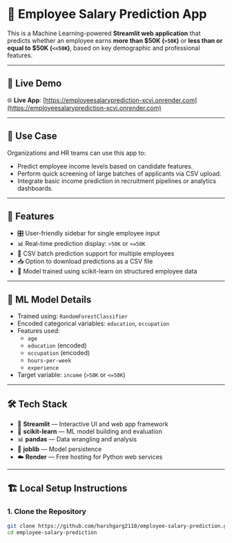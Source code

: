 # 💼 Employee Salary Prediction App

This is a Machine Learning-powered **Streamlit web application** that predicts whether an employee earns **more than $50K (`>50K`)** or **less than or equal to $50K (`<=50K`)**, based on key demographic and professional features.

---

## 🔗 Live Demo

🌐 **Live App**: [https://employeesalaryprediction-xcvi.onrender.com](https://employeesalaryprediction-xcvi.onrender.com)

---

## 📌 Use Case

Organizations and HR teams can use this app to:
- Predict employee income levels based on candidate features.
- Perform quick screening of large batches of applicants via CSV upload.
- Integrate basic income prediction in recruitment pipelines or analytics dashboards.

---

## 🚀 Features

- 🎛️ User-friendly sidebar for single employee input
- 📊 Real-time prediction display: `>50K` or `<=50K`
- 📂 CSV batch prediction support for multiple employees
- 📥 Option to download predictions as a CSV file
- 🧠 Model trained using scikit-learn on structured employee data

---

## 🧠 ML Model Details

- Trained using: `RandomForestClassifier`
- Encoded categorical variables: `education`, `occupation`
- Features used:
  - `age`
  - `education` (encoded)
  - `occupation` (encoded)
  - `hours-per-week`
  - `experience`
- Target variable: `income` (`>50K` or `<=50K`)

---

## 🛠 Tech Stack

- 🔮 **Streamlit** — Interactive UI and web app framework
- 🧮 **scikit-learn** — ML model building and evaluation
- 📊 **pandas** — Data wrangling and analysis
- 💾 **joblib** — Model persistence
- ☁️ **Render** — Free hosting for Python web services

---

## 🏗️ Local Setup Instructions

### 1. Clone the Repository
```bash
git clone https://github.com/harshgarg2110/employee-salary-prediction.git
cd employee-salary-prediction



